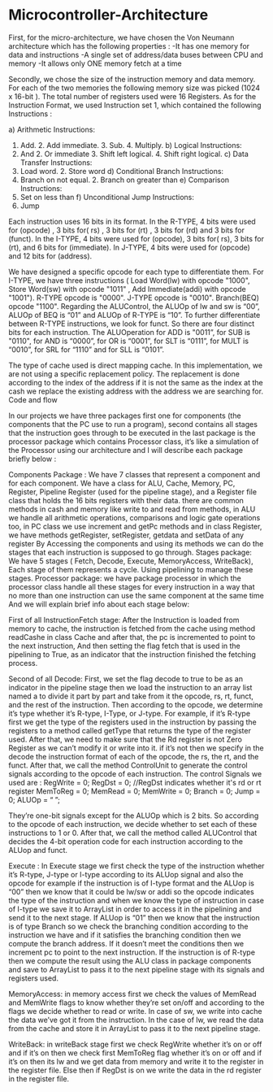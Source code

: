 # Microcontroller-Architecture
First, for the micro-architecture, we have chosen the Von Neumann architecture which has the following properties :
-It has one memory for data and instructions
-A single set of address/data buses between CPU and memory
-It allows only ONE memory fetch at a time

Secondly, we chose the size of the instruction memory and data memory. For each of the two memories the following memory size was picked (1024 x 16-bit ). The total number of registers used were 16 Registers.
As for the Instruction Format, we used Instruction set 1, which contained the following Instructions :

a) Arithmetic Instructions: 
1. Add. 2. Add immediate. 3. Sub. 4. Multiply.
 b) Logical Instructions: 
1. And  2. Or immediate 3. Shift left logical. 4. Shift right logical. 
c) Data Transfer Instructions: 
1. Load word. 2. Store word
d) Conditional Branch Instructions: 
1. Branch on not equal. 2. Branch on greater than
e) Comparison Instructions: 
1. Set on less than 
f) Unconditional Jump Instructions: 
1. Jump

Each instruction uses 16 bits in its format.
In the R-TYPE, 4 bits were used for (opcode) , 3 bits for( rs) , 3 bits for (rt) , 3 bits for (rd) and 3 bits for (funct).
In the I-TYPE, 4 bits were used for (opcode), 3 bits for( rs), 3 bits for (rt), and 6 bits for (immediate).
In J-TYPE, 4 bits were used for (opcode) and 12 bits for (address).

We have designed a specific opcode for each type to differentiate them. For I-TYPE, we have three instructions ( Load Word(lw) with opcode "1000", Store Word(sw) with opcode "1011" , Add Immediate(addi) with opcode "1001"). R-TYPE opcode is "0000". J-TYPE opcode is "0010". Branch(BEQ) opcode "1100".
Regarding the ALUControl, the ALUOp of lw and sw is “00”, ALUOp of BEQ is “01” and ALUOp of R-TYPE is “10”.
To further differentiate between R-TYPE instructions, we look for funct. So there are four distinct bits for each instruction. The ALUOperation for  ADD is "0011”, for SUB is "0110", for AND is “0000”, for OR is “0001”, for SLT is “0111”, for MULT is “0010”, for SRL for “1110” and for SLL is “0101”.

The type of cache used is direct mapping cache. In this implementation, we are not using a specific replacement policy. The replacement is done according to the index of the address if it is not the same as the index at the cash we replace the existing address with the address we are searching for.
Code and flow

In our projects we have three packages first one for components (the components that the PC use to run a program), second contains all stages that the instruction goes through to be executed in the last package is the processor package which contains Processor class, it’s like a simulation of the Processor using our architecture and I will describe each package briefly below :

Components Package :
We have 7 classes that represent a component and for each component. We have a class for ALU, Cache, Memory, PC, Register, Pipeline Register (used for the pipeline stage), and a Register file class that holds the 16 bits registers with their data.
there are common methods in cash and memory like write to and read from methods, in ALU we handle all arithmetic operations, comparisons and logic gate operations too, in PC class we use increment and getPc methods and in class Register, we have methods getRegister, setRegister, getdata and setData of any register 
By Accessing the components and using its methods we can do the stages that each instruction is supposed to go through.
Stages package:
We have 5 stages ( Fetch, Decode, Execute, MemoryAccess, WriteBack), Each stage of them represents a cycle. Using pipelining to manage these stages.
Processor package:
 we have package processor in which the processor class handle all these stages for every instruction in a way that no more than one instruction can use the same component at the same time 
And we will explain brief info about each stage below:



First of all InstructionFetch stage:
After the Instruction is loaded from memory to cache, the instruction is fetched from the cache using method readCashe in class Cache and after that, the pc is incremented to point to the next instruction, And then setting the flag fetch that is used in the pipelining to True, as an indicator that the instruction finished the fetching process.


Second of all Decode:
First, we set the flag decode to true to be as an indicator in the pipeline stage then we load the instruction to an array list named a to divide it part by part and take from it the opcode, rs, rt, funct, and the rest of the instruction.
Then according to the opcode, we determine it’s type whether it’s R-type, I-Type, or J-type.
For example, if it’s R-type first we get the type of the registers used in the instruction by passing the registers to a method called getType that returns the type of the register used. After that, we need to make sure that the Rd register is not Zero Register as we can’t modify it or write into it. if it’s not then we specify in the decode the instruction format of each of the opcode, the rs, the rt, and the funct.
After that, we call the method ControlUnit to generate the control signals according to the opcode of each instruction.
The control Signals we used are : 
RegWrite = 0;
RegDst = 0;  //RegDst indicates whether it's rd or rt register
MemToReg = 0;
MemRead = 0;
MemWrite = 0;
Branch = 0;
Jump = 0;
ALUOp = “ ”;

They’re one-bit signals except for the ALUOp which is 2 bits.
So according to the opcode of each instruction, we decide whether to set each of these instructions to 1 or 0. After that, we call the method called ALUControl that decides the 4-bit operation code for each instruction according to the ALUop and funct.






Execute :
In Execute stage we first check the type of the instruction whether it’s R-type, J-type or I-type according to its ALUop signal and also the opcode for example if the instruction is of I-type format and the ALUop is “00” then we know that it could be lw/sw or addi so the opcode indicates the type of the instruction and when we know the type of instruction in case of I-type we save it to ArrayList in order to access it in the pipelining and send it to the next stage.
If ALUop is “01” then we know that the instruction is of type Branch so we check the branching condition according to the instruction we have and if it satisfies the branching condition then we compute the branch address.
If it doesn’t meet the conditions then we increment pc to point to the next instruction.
If the instruction is of R-type then we compute the result using the ALU class in package components and save to ArrayList to pass it to the next pipeline stage with its signals and registers used.

MemoryAccess: in memory access first we check the values of MemRead and MemWrite flags to know whether they’re set on/off and according to the flags we decide whether to read or write.
In case of sw, we write into cache the data we’ve got it from the instruction.
In the case of lw, we read the data from the cache and store it in ArrayList to pass it to the next pipeline stage.

WriteBack: in writeBack stage first we check RegWrite whether it’s on or off and if it’s on then we check first MemToReg flag whether it’s on or off and if it’s on then its lw and we get data from memory and write it to the register in the register file.
Else then if RegDst is on we write the data in the rd register in the register file.
